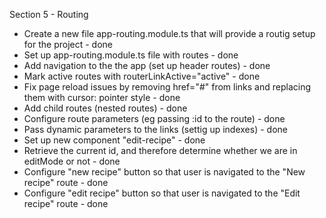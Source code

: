 Section 5 - Routing

- Create a new file app-routing.module.ts that will provide a routig setup for the project - done
- Set up app-routing.module.ts file with routes - done
- Add navigation to the the app (set up header routes) - done
- Mark active routes with routerLinkActive="active" - done
- Fix page reload issues by removing href="#" from links and replacing them with cursor: pointer style - done
- Add child routes (nested routes) - done
- Configure route parameters (eg passing :id to the route) - done
- Pass dynamic parameters to the links (settig up indexes) - done
- Set up new component "edit-recipe" - done
- Retrieve the current id, and therefore determine whether we are in editMode or not - done
- Configure "new recipe" button so that user is navigated to the "New recipe" route - done
- Configure "edit recipe" button so that user is navigated to the "Edit recipe" route - done